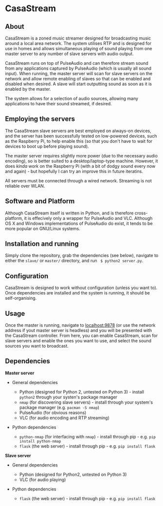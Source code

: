 CasaStream
=================

About
------

CasaStream is a zoned music streamer designed for broadcasting music around a local area network. The system utilises RTP and is designed for use in homes and allows simultaneous playing of sound playing from one master server to any number of slave servers with audio output.

CasaStream runs on top of PulseAudio and can therefore stream sound from any applications captured by PulseAudio (which is usually all sound input). When running, the master server will scan for slave servers on the network and allow remote enabling of slaves so that can be enabled and disabled when desired. A slave will start outputting sound as soon as it is enabled by the master.

The system allows for a selection of audio sources, allowing many applications to have their sound streamed, if desired.



Employing the servers
------------------------

The CasaStream slave servers are best employed on always-on devices, and the server has been successfully tested on low-powered devices, such as the Raspberry Pi, to help enable this (so that you don't have to wait for devices to boot up before playing sound).

The master server requires slightly more power (due to the necessary audio encoding), so is better suited to a desktop/laptop-type machine. However, it does *kinda* work on the Raspberry Pi (with a bit of dodgy sound every now and again) - but hopefully I can try an improve this in future iteratins.

All servers must be connected through a wired network. Streaming is not reliable over WLAN.




Software and Platform
----------------------

Although CasaStream itself is written in Python, and is therefore cross-platform, it is effecively only a wrapper for PulseAudio and VLC. Although OS X and Windows implementations of PulseAudio do exist, it tends to be more popular on GNU/Linux systems.



Installation and running
--------------------------

Simply clone the repository, grab the dependencies (see below), navigate to either the `slave/` or `master/` directory, and run ` $ python2 server.py`.



Configuration
---------------

CasaStream is designed to work without configuration (unless you want to). Once dependencies are installed and the system is running, it should be self-organising.



Usage
------

Once the master is running, navigate to [localhost:9878](http://localhost:9878) (or use the network address if yout master server is headless) and you will be presented with the CasaStream controller. From here, you can enable CasaStream, scan for slave servers and enable the ones you want to use, and select the sound sources you want to broadcast.



Dependencies
--------------

**Master server**

* General dependencies
    * Python (designed for Python 2, untested on Python 3) - install `python2` through your systen's package manager
    * `nmap` (for discovering slave servers) - install through your system's package manager (e.g. `pacman -S nmap`)
    * PulseAudio (for obvious reasons)
    * VLC (for audio encoding and RTP streaming)


* Python dependencies
    * `python-nmap` (for interfacing with `nmap`) - install through pip - e.g. `pip install python-nmap`
    * `flask` (the web server) - install through pip - e.g. `pip install flask`


**Slave server**

* General dependencies
    * Python (designed for Python2, untested on Python 3)
    * VLC (for audio playing)

* Python dependencies
    * `flask` (the web server) - install through pip - e.g. `pip install flask`
